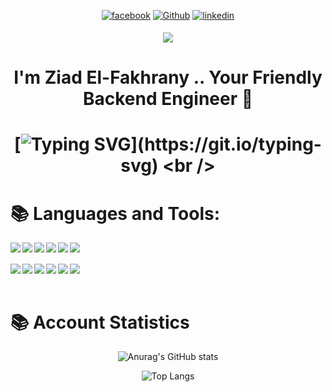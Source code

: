 <div align="center">
 <p>
   <a href="https://www.facebook.com/Fakhranyyy" target="_blank"><img alt="facebook" src="https://img.shields.io/badge/facebook-%231DA1F2?style=for-the-badge&logo=facebook&logoColor=white" /></a>
  <a href="https://github.com/fakhranyy" target="_blank"><img alt="Github" src="https://img.shields.io/badge/GitHub-%2312100E.svg?&style=for-the-badge&logo=Github&logoColor=white" /></a>

  <a href="https://linkedin.com/in/fakhranyy" target="_blank">
<img src=https://img.shields.io/badge/linkedin-%231E77B5.svg?&style=for-the-badge&logo=linkedin&logoColor=white alt=linkedin style="margin-bottom: 5px;" />
</a>  
</p>
</div>

<div align="center">
  <img src="https://komarev.com/ghpvc/?username=fakhranyy&style=for-the-badge"  />
</div>

<h1 align="center">I'm Ziad El-Fakhrany .. Your Friendly Backend Engineer 👻</h1>

<h1 align="center"> 
  
  [![Typing SVG](https://readme-typing-svg.demolab.com?font=Madimi+One&size=32&pause=1000&color=00E9F7&random=false&width=435&lines=Ziad+El-Fakhrany+Is+Here+...;Your+friendly+Backend+Engineer;Stay+Positive+-+Think+Different+;+Work+Hard+-+Keep+Coding!)](https://git.io/typing-svg)
  <br />
  
# 📚 Languages and Tools:

<div align="center">

<img align="left" src="https://img.shields.io/badge/javascript-%23323330.svg?style=for-the-badge&logo=javascript&logoColor=%23F7DF1E"/>

<img align="left" src="https://img.shields.io/badge/typescript-%23007ACC.svg?style=for-the-badge&logo=typescript&logoColor=white"/>

<img align="left" src="https://img.shields.io/badge/node.js-6DA55F?style=for-the-badge&logo=node.js&logoColor=white"/>

<img align="left" src="https://img.shields.io/badge/express.js-%23404d59.svg?style=for-the-badge&logo=express&logoColor=%2361DAFB"/>

<img align="left" src="https://img.shields.io/badge/nestjs-%23E0234E.svg?style=for-the-badge&logo=nestjs&logoColor=white"/>

<img align="left" src="https://img.shields.io/badge/-jest-%23C21325?style=for-the-badge&logo=jest&logoColor=white"/>
</div>
<br>
</br>

<div align="center">
<img align="left" src="https://img.shields.io/badge/MongoDB-%234ea94b.svg?style=for-the-badge&logo=mongodb&logoColor=white"/>

<img align="left" src="https://img.shields.io/badge/mysql-%23316192.svg?style=for-the-badge&logo=mysql&logoColor=white"/>

<img align="left" src="https://img.shields.io/badge/docker-%23316192.svg?style=for-the-badge&logo=docker&logoColor=white"/>

<img align="left" src="https://img.shields.io/badge/git-%23323330.svg?style=for-the-badge&logo=git&logoColor=white"/>

<img align="left" src="https://img.shields.io/badge/typeorm-%23316192.svg?style=for-the-badge&logo=typeorm&logoColor=white"/>

<img align="left" src="https://img.shields.io/badge/mongoose-%23C21325.svg?style=for-the-badge&mongoose=git&logoColor=white"/>
</div>

<br>
<br/>

# 📚 Account Statistics

<div align="center">

![Anurag's GitHub stats](https://github-readme-stats.vercel.app/api?username=fakhranyy&layout=compact&show_icons=true&theme=dark)

</div>

<div align="center">

![Top Langs](https://github-readme-stats.vercel.app/api/top-langs/?username=fakhranyy&layout=compact&show_icons=true&theme=dark)
</div>
</a>  
</p>
</div>
